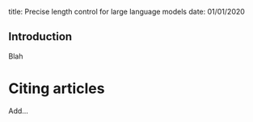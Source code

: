 title: Precise length control for large language models
date: 01/01/2020

## Introduction
Blah

# Citing articles
Add...